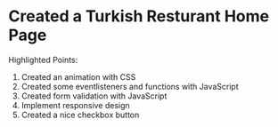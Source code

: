 # Created a Turkish Resturant Home Page 

Highlighted Points:
1) Created an animation with CSS
2) Created some eventlisteners and functions with JavaScript
3) Created form validation with JavaScript
4) Implement responsive design
4) Created a nice checkbox button
